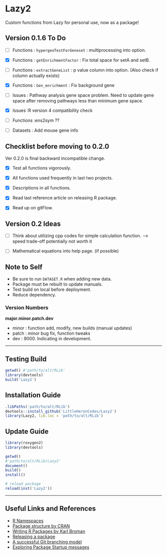 # Lazy2

Custom functions from Lazy for personal use, now as a package!


## Version 0.1.6 To Do

- [ ] Functions : `hypergeoTestForGeneset` : multiprocessing into option.
- [x] Functions : `getEnrichmentFactor` : Fix total space for setA and setB.
- [ ] Functions : `extractGeneList` : p value column into option. (Also check if column actually exists)
- [x] Functions : `Gen_enrichment` : Fix background gene 
- [ ] Issues    : Pathway analysis gene space problem. Need to update gene space after removing pathways less than minimum gene space.
- [x] Issues    :R version 4 compatibility check
- [ ] Functions :ens2sym ??
- [ ] Datasets  : Add mouse gene info


## Checklist before moving to 0.2.0

Ver 0.2.0 is final backward incompatible change.

- [x] Test all functions vigorously.
- [x] All functions used frequently in last two projects.
- [x] Descriptions in all functions.
- [x] Read last reference article on releasing R package.
- [x] Read up on gitFlow. 


## Version 0.2 Ideas

- [ ] Think about utilizing cpp codes for simple calculation function. --> speed trade-off potentially not worth it
- [ ] Mathematical equations into help page. (if possible)


## Note to Self

* Be sure to run `DATASET.R` when adding new data.
* Package must be rebuilt to update manuals.
* Test build on local before deployment.
* Reduce dependency.


### Version Numbers

**major.minor.patch.dev**

- minor : function add, modify, new builds (manual updates)
- patch : minor bug fix, function tweaks
- dev : 9000. Indicating in development. 


---

## Testing Build

```r
getwd()	#'path/to/alt/RLib'
library(devtools)
build('Lazy2')
```

## Installation Guide

```r
.libPaths('path/to/alt/RLib')
devtools::install_github('LittleHeronCodes/Lazy2')
library(Lazy2, lib.loc = 'path/to/alt/RLib')
```

## Update Guide

```r
library(roxygen2)
library(devtools)

getwd()
#'path/to/alt/RLib/Lazy2'
document()
build()
install()

# reload package
reload(inst('Lazy2'))
```

---

## Useful Links and References

* [R Namespaces](http://r-pkgs.had.co.nz/namespace.html)
* [Package structure by CRAN](https://cran.r-project.org/doc/manuals/r-release/R-exts.html#Package-structure)
* [Writing R Packages by Karl Broman](https://kbroman.org/Tools4RR/assets/lectures/08_rpack_withnotes.pdf)
* [Releasing a package](https://r-pkgs.org/release.html)
* [A successful Git branching model](https://nvie.com/posts/a-successful-git-branching-model/)
* [Exploring Package Startup messages](https://www.rostrum.blog/2021/08/27/zzz/)
